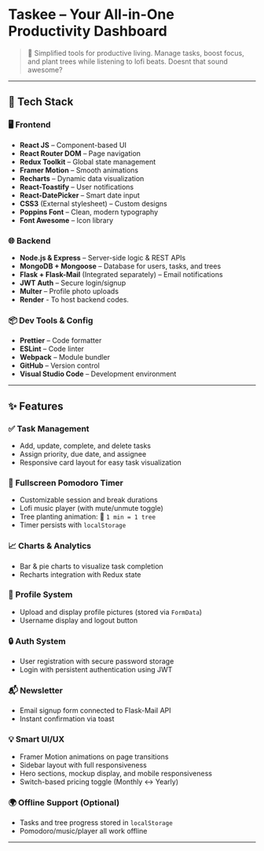#  Taskee – Your All-in-One Productivity Dashboard

> 🚀 Simplified tools for productive living. Manage tasks, boost focus, and plant trees while listening to lofi beats. Doesnt that sound awesome?

---

## 🔧 Tech Stack

### 🖥️ Frontend
- **React JS** – Component-based UI
- **React Router DOM** – Page navigation
- **Redux Toolkit** – Global state management
- **Framer Motion** – Smooth animations
- **Recharts** – Dynamic data visualization
- **React-Toastify** – User notifications
- **React-DatePicker** – Smart date input
- **CSS3** (External stylesheet) – Custom designs
- **Poppins Font** – Clean, modern typography
- **Font Awesome** – Icon library

### 🌐 Backend
- **Node.js & Express** – Server-side logic & REST APIs
- **MongoDB + Mongoose** – Database for users, tasks, and trees
- **Flask + Flask-Mail** (Integrated separately) – Email notifications
- **JWT Auth** – Secure login/signup
- **Multer** – Profile photo uploads
- **Render** - To host backend codes.

### 📦 Dev Tools & Config
- **Prettier** – Code formatter
- **ESLint** – Code linter
- **Webpack** – Module bundler
- **GitHub** – Version control
- **Visual Studio Code** – Development environment

---

## ✨ Features

### ✅ Task Management
- Add, update, complete, and delete tasks
- Assign priority, due date, and assignee
- Responsive card layout for easy task visualization

### 🍅 Fullscreen Pomodoro Timer
- Customizable session and break durations
- Lofi music player (with mute/unmute toggle)
- Tree planting animation: 🌱 `1 min = 1 tree`
- Timer persists with `localStorage`

### 📈 Charts & Analytics
- Bar & pie charts to visualize task completion
- Recharts integration with Redux state

### 📸 Profile System
- Upload and display profile pictures (stored via `FormData`)
- Username display and logout button

### 🔒 Auth System
- User registration with secure password storage
- Login with persistent authentication using JWT

### 📬 Newsletter
- Email signup form connected to Flask-Mail API
- Instant confirmation via toast

### 💡 Smart UI/UX
- Framer Motion animations on page transitions
- Sidebar layout with full responsiveness
- Hero sections, mockup display, and mobile responsiveness
- Switch-based pricing toggle (Monthly ↔ Yearly)

### 🌍 Offline Support (Optional)
- Tasks and tree progress stored in `localStorage`
- Pomodoro/music/player all work offline

---
